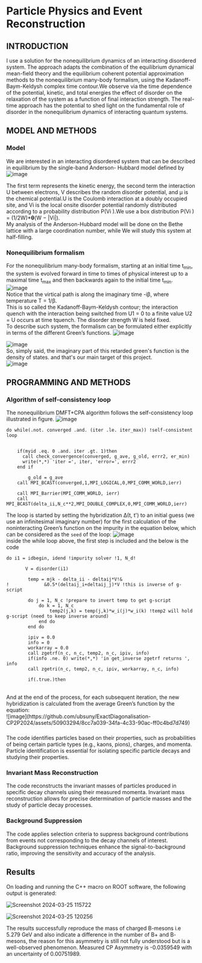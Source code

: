 # Particle Physics and Event Reconstruction

## INTRODUCTION
I use a solution for the nonequilibrium dynamics of an interacting disordered system. The approach
adapts the combination of the equilibrium dynamical mean-field theory and the equilibrium coherent potential
approximation methods to the nonequilibrium many-body formalism, using the Kadanoff-Baym-Keldysh complex
time contour.We observe via the time dependence of the potential, kinetic, and total energies
the effect of disorder on the relaxation of the system as a function of final interaction strength. The real-time
approach has the potential to shed light on the fundamental role of disorder in the nonequilibrium dynamics of
interacting quantum systems.

## MODEL AND METHODS


### Model
We are interested in an interacting disordered system that
can be described in equilibrium by the single-band Anderson-
Hubbard model defined by
<br />
![image](https://github.com/ubsuny/ExactDiagonalisation-CP2P2024/assets/50903294/dc190fcd-1480-4c03-b872-03789f924f9d)

The first term represents the kinetic energy, the second term
the interaction U between electrons, V describes the random
disorder potential, and μ is the chemical potential.U is the Coulomb
interaction at a doubly occupied site, and Vi is the local onsite disorder potential randomly distributed
according to a probability distribution P(Vi ).We use a box distribution
P(Vi ) = (1/2W)*<b>θ</b>(W − |Vi|). 
<br />
My analysis of the Anderson-Hubbard model will be
done on the Bethe lattice with a large coordination number, while We will study this system at half-filling.


### Nonequilibrium formalism
For the nonequilibrium many-body formalism, starting at
an initial time t<sub>min</sub>, the system is evolved forward in time to
times of physical interest up to a maximal time t<sub>max</sub> and then
backwards again to the initial time t<sub>min</sub>.
<br />
![image](https://github.com/ubsuny/ExactDiagonalisation-CP2P2024/assets/50903294/1bfb6f1f-be54-4c63-99e3-767738dd874a)
<br />
Notice that the virtical path is along the imaginary time -iβ, where temperature T = 1/β.
<br />
This is so called the Kadanoff-Baym-Keldysh contour; the interaction quench with the interaction
being switched from U1 = 0 to a finite value U2 = U occurs at
time tquench. The disorder strength W is held fixed.
<br />
To describe such system, the formalism can be formulated either explicitly
in terms of the different Green’s functions.
![image](https://github.com/ubsuny/ExactDiagonalisation-CP2P2024/assets/50903294/9030b336-abb9-4e6e-a251-dab2733472de)

![image](https://github.com/ubsuny/ExactDiagonalisation-CP2P2024/assets/50903294/82b1377f-d71e-4521-87d0-218fc1f1cede)
<br />
So, simply said, the imaginary part of this retarded green's function is the density of states. and that's our main target of this project.
<br />
![image](https://github.com/ubsuny/ExactDiagonalisation-CP2P2024/assets/50903294/e4183f44-62d9-4aaf-85c6-5ff7f7e32aeb)



## PROGRAMMING AND METHODS


### Algorithm of self-consistency loop

The nonequilibrium DMFT+CPA algorithm follows the
self-consistency loop illustrated in figure.
![image](https://github.com/ubsuny/ExactDiagonalisation-CP2P2024/assets/50903294/3ff89b77-c0cd-41df-b062-cfc7afc86fcf)
```
do while(.not. converged .and. (iter .le. iter_max)) !self-consistent loop


    if(myid .eq. 0 .and. iter .gt. 1)then
      call check_convergence(converged, g_ave, g_old, errr2, er_min)
      write(*,*) 'iter =', iter, 'error=', errr2
    end if
    
        g_old = g_ave
    call MPI_BCAST(converged,1,MPI_LOGICAL,0,MPI_COMM_WORLD,ierr)
    
    call MPI_Barrier(MPI_COMM_WORLD, ierr)
    call MPI_BCAST(delta_ii,N_c**2,MPI_DOUBLE_COMPLEX,0,MPI_COMM_WORLD,ierr)
```
The loop is started
by setting the hybridization Δ(t, t') to an initial guess (we
use an infinitesimal imaginary number) for the first calculation
of the noninteracting Green’s function on the impurity
in the equation below, which can be considered as the `seed` of the loop:
![image](https://github.com/ubsuny/ExactDiagonalisation-CP2P2024/assets/50903294/7b5d6f8d-90fa-4f92-9424-5f038c07855b)
<br />
inside the while loop above, the first step is included and the below is the code 
<br />
```
do i1 = idbegin, idend !impurity solver !1, N_d!
        
       V = disorder(i1)

        temp = mjk - delta_ii - deltaij*V!&
!             &0.5*(deltaij_i+deltaij_j)*V !this is inverse of g-script
        
        do j = 1, N_c !prepare to invert temp to get g-script
            do k = 1, N_c
                temp2(j,k) = temp(j,k)*w_i(j)*w_i(k) !temp2 will hold g-script (need to keep inverse around)
            end do
        end do
        
        ipiv = 0.0
        info = 0
        workarray = 0.0
        call zgetrf(n_c, n_c, temp2, n_c, ipiv, info)
        if(info .ne. 0) write(*,*) 'in get_inverse zgetrf returns ', info
        call zgetri(n_c, temp2, n_c, ipiv, workarray, n_c, info)
        
        if(.true.)then
```
<br />
And at the end of the process, for each subsequent
iteration, the new hybridization is calculated from the average
Green’s function by the equation:
<br />
![image](https://github.com/ubsuny/ExactDiagonalisation-CP2P2024/assets/50903294/8cc7a039-34fa-4c33-90ac-ff0c4bd7d749)


### 
The code identifies particles based on their properties, such as probabilities of being certain particle types (e.g., kaons, pions), charges, and momenta. Particle identification is essential for isolating specific particle decays and studying their properties.

### Invariant Mass Reconstruction
The code reconstructs the invariant masses of particles produced in specific decay channels using their measured momenta. Invariant mass reconstruction allows for precise determination of particle masses and the study of particle decay processes.

### Background Suppression
The code applies selection criteria to suppress background contributions from events not corresponding to the decay channels of interest. Background suppression techniques enhance the signal-to-background ratio, improving the sensitivity and accuracy of the analysis.

## Results
On loading and running the C++ macro on ROOT software, the following output is generated:

![Screenshot 2024-03-25 115722](https://github.com/ubsuny/MLppCollision_CP2P2024/assets/143828394/fa7d0b15-e9cd-4771-b30b-305ad16b4b75)


![Screenshot 2024-03-25 120256](https://github.com/ubsuny/MLppCollision_CP2P2024/assets/143828394/3cbd237b-506d-4479-9a5a-1e24f1304672)

The results successfully reproduce the mass of charged B-mesons i.e 5.279 GeV and also indicate a difference in the number of B+ and B- mesons, the reason for this asymmetry is still not fully understood but is a well-observed phenomenon.
Measured CP Asymmetry is -0.0359549 with an uncertainty of 0.00751989.
